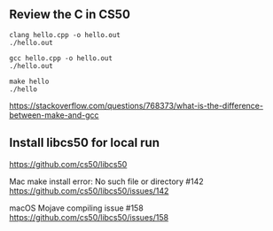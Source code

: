 ## Review the C in CS50

```shell
clang hello.cpp -o hello.out
./hello.out
```

```shell
gcc hello.cpp -o hello.out
./hello.out
```

```shell
make hello
./hello
```

https://stackoverflow.com/questions/768373/what-is-the-difference-between-make-and-gcc

## Install libcs50 for local run

https://github.com/cs50/libcs50

  Mac make install error: No such file or directory #142
  https://github.com/cs50/libcs50/issues/142

  macOS Mojave compiling issue #158
  https://github.com/cs50/libcs50/issues/158

